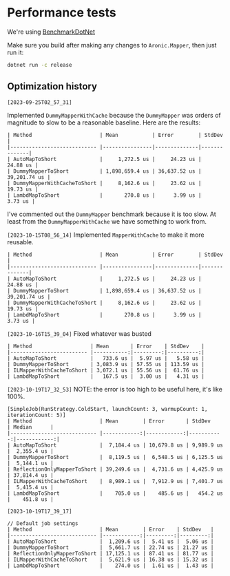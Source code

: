 # Performance tests

We're using [BenchmarkDotNet](https://github.com/dotnet/BenchmarkDotNet)

Make sure you build after making any changes to `Aronic.Mapper`, then just run it:

```bash
dotnet run -c release
```

## Optimization history

`[2023-09-25T02_57_31]`

Implemented `DummyMapperWithCache` because the `DummyMapper` was orders of magnitude to slow to be a reasonable baseline.  Here are the results:
```
| Method                      | Mean           | Error        | StdDev       |
|---------------------------- |----------------|--------------|--------------|
| AutoMapToShort              |     1,272.5 us |     24.23 us |     24.88 us |
| DummyMapperToShort          | 1,898,659.4 us | 36,637.52 us | 39,201.74 us |
| DummyMapperWithCacheToShort |     8,162.6 us |     23.62 us |     19.73 us |
| LambdMapToShort             |       270.8 us |      3.99 us |      3.73 us |
```
I've commented out the `DummyMapper` benchmark because it is too slow.  At least from the `DummyMapperWithCache` we have something to work from.

`[2023-10-15T08_56_14]`
Implemented `MapperWithCache` to make it more reusable.
```
| Method                      | Mean           | Error        | StdDev       |
|---------------------------- |----------------|--------------|--------------|
| AutoMapToShort              |     1,272.5 us |     24.23 us |     24.88 us |
| DummyMapperToShort          | 1,898,659.4 us | 36,637.52 us | 39,201.74 us |
| DummyMapperWithCacheToShort |     8,162.6 us |     23.62 us |     19.73 us |
| LambdMapToShort             |       270.8 us |      3.99 us |      3.73 us |
```

`[2023-10-16T15_39_04]`
Fixed whatever was busted
```
| Method                   | Mean       | Error    | StdDev    |
|------------------------- |-----------:|---------:|----------:|
| AutoMapToShort           |   733.6 us |  5.97 us |   5.58 us |
| DummyMapperToShort       | 3,083.9 us | 57.55 us | 113.59 us |
| ILMapperWithCacheToShort | 3,072.1 us | 55.56 us |  61.76 us |
| LambdMapToShort          |   167.5 us |  3.00 us |   4.31 us |
```

`[2023-10-19T17_32_53]`
NOTE: the error is too high to be useful here, it's like 100%.
```
[SimpleJob(RunStrategy.ColdStart, launchCount: 3, warmupCount: 1, iterationCount: 5)]
| Method                      | Mean        | Error       | StdDev     | Median      |
|---------------------------- |------------:|------------:|-----------:|------------:|
| AutoMapToShort              |  7,184.4 us | 10,679.8 us | 9,989.9 us |  2,355.4 us |
| DummyMapperToShort          |  8,119.5 us |  6,548.5 us | 6,125.5 us |  5,144.1 us |
| ReflectionOnlyMapperToShort | 39,249.6 us |  4,731.6 us | 4,425.9 us | 37,814.4 us |
| ILMapperWithCacheToShort    |  8,989.1 us |  7,912.9 us | 7,401.7 us |  5,415.4 us |
| LambdMapToShort             |    705.0 us |    485.6 us |   454.2 us |    451.8 us |
```

`[2023-10-19T17_39_17]`
```
// Default job settings
| Method                      | Mean        | Error    | StdDev   |
|---------------------------- |------------:|---------:|---------:|
| AutoMapToShort              |  1,209.6 us |  5.41 us |  5.06 us |
| DummyMapperToShort          |  5,661.7 us | 22.74 us | 21.27 us |
| ReflectionOnlyMapperToShort | 17,125.1 us | 87.41 us | 81.77 us |
| ILMapperWithCacheToShort    |  5,621.9 us | 16.38 us | 15.32 us |
| LambdMapToShort             |    274.0 us |  1.61 us |  1.43 us |
```
